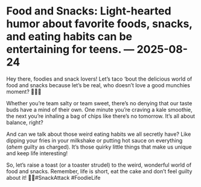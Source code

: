 # Food and Snacks: Light-hearted humor about favorite foods, snacks, and eating habits can be entertaining for teens. — 2025-08-24

Hey there, foodies and snack lovers! Let’s taco ‘bout the delicious world of food and snacks because let’s be real, who doesn’t love a good munchies moment? 🌮🍕🍔

Whether you’re team salty or team sweet, there’s no denying that our taste buds have a mind of their own. One minute you’re craving a kale smoothie, the next you’re inhaling a bag of chips like there’s no tomorrow. It’s all about balance, right? 

And can we talk about those weird eating habits we all secretly have? Like dipping your fries in your milkshake or putting hot sauce on everything (*ahem* guilty as charged). It’s those quirky little things that make us unique and keep life interesting!

So, let’s raise a toast (or a toaster strudel) to the weird, wonderful world of food and snacks. Remember, life is short, eat the cake and don’t feel guilty about it! 🍰✨#SnackAttack #FoodieLife